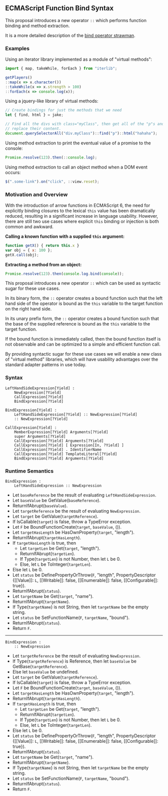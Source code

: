 ## ECMAScript Function Bind Syntax ##

This proposal introduces a new operator `::` which performs function binding and
method extraction.

It is a more detailed description of the [bind operator strawman](http://wiki.ecmascript.org/doku.php?id=strawman:bind_operator).

### Examples ###

Using an iterator library implemented as a module of "virtual methods":

```js
import { map, takeWhile, forEach } from "iterlib";

getPlayers()
::map(x => x.character())
::takeWhile(x => x.strength > 100)
::forEach(x => console.log(x));
```

Using a jquery-like library of virtual methods:

```js
// Create bindings for just the methods that we need
let { find, html } = jake;

// Find all the divs with class="myClass", then get all of the "p"s and
// replace their content.
document.querySelectorAll("div.myClass")::find("p")::html("hahaha");
```

Using method extraction to print the eventual value of a promise to the console:

```js
Promise.resolve(123).then(::console.log);
```

Using method extraction to call an object method when a DOM event occurs:

```js
$(".some-link").on("click", ::view.reset);
```

### Motivation and Overview ###

With the introduction of arrow functions in ECMAScript 6, the need for explicitly
binding closures to the lexical `this` value has been dramatically reduced, resulting
in a significant increase in language usability.  However, there are still two use cases
where explicit `this` binding or injection is both common and awkward.

**Calling a known function with a supplied `this` argument:**

```js
function getX() { return this.x }
var obj = { x: 100 };
getX.call(obj);
```

**Extracting a method from an object:**

```js
Promise.resolve(123).then(console.log.bind(console));
```

This proposal introduces a new operator `::` which can be used as syntactic sugar
for these use cases.

In its binary form, the `::` operator creates a bound function such that the left
hand side of the operator is bound as the `this` variable to the target function on
the right hand side.

In its unary prefix form, the `::` operator creates a bound function such that
the base of the supplied reference is bound as the `this` variable to the target
function.

If the bound function is immediately called, then the bound function itself is not
observable and can be optimized to a simple and efficient function call.

By providing syntactic sugar for these use cases we will enable a new class of
"virtual method" libraries, which will have usability advantages over the standard
adapter patterns in use today.


### Syntax ###


    LeftHandSideExpression[Yield] :
        NewExpression[?Yield]
        CallExpression[?Yield]
        BindExpression[?Yield]

    BindExpression[Yield] :
        LeftHandSideExpression[?Yield] :: NewExpression[?Yield]
        :: NewExpression[?Yield]

    CallExpression[Yield] :
        MemberExpression[?Yield] Arguments[?Yield]
        super Arguments[?Yield]
        CallExpression[?Yield] Arguments[?Yield]
        CallExpression[?Yield] [ Expression[In, ?Yield] ]
        CallExpression[?Yield] . IdentifierName
        CallExpression[?Yield] TemplateLiteral[?Yield]
        BindExpression[?Yield] Arguments[?Yield]


### Runtime Semantics ###

    BindExpression :
        LeftHandSideExpression :: NewExpression

- Let `baseReference` be the result of evaluating `LeftHandSideExpression`.
- Let `baseValue` be GetValue(`baseReference`).
- ReturnIfAbrupt(`baseValue`).
- Let `targetReference` be the result of evaluating `NewExpression`.
- Let `target` be GetValue(`targetReference`).
- If IsCallable(`target`) is false, throw a TypeError exception.
- Let `F` be BoundFunctionCreate(`target`, `baseValue`, ()).
- Let `targetHasLength` be HasOwnProperty(`target`, "length").
- ReturnIfAbrupt(`targetHasLength`).
- If `targetHasLength` is true, then
    - Let `targetLen` be Get(`target`, "length").
    - ReturnIfAbrupt(`targetLen`).
    - If Type(`targetLen`) is not Number, then let `L` be 0.
    - Else, let `L` be ToInteger(`targetLen`).
- Else let `L` be 0.
- Let `status` be DefinePropertyOrThrow(`F`, "length", PropertyDescriptor {[[Value]]: `L`,
  [[Writable]]: false, [[Enumerable]]: false, [[Configurable]]: true}).
- ReturnIfAbrupt(`status`).
- Let `targetName` be Get(`target`, "name").
- ReturnIfAbrupt(`targetName`).
- If Type(`targetName`) is not String, then let `targetName` be the empty string.
- Let `status` be SetFunctionName(`F`, `targetName`, "bound").
- ReturnIfAbrupt(`status`).
- Return `F`.


----

    BindExpression :
        :: NewExpression

- Let `targetReference` be the result of evaluating `NewExpression`.
- If Type(`targetReference`) is Reference, then let `baseValue` be GetBase(`targetReference`).
- Else let `baseValue` be undefined.
- Let `target` be GetValue(`targetReference`).
- If IsCallable(`target`) is false, throw a TypeError exception.
- Let `F` be BoundFunctionCreate(`target`, `baseValue`, ()).
- Let `targetHasLength` be HasOwnProperty(`target`, "length").
- ReturnIfAbrupt(`targetHasLength`).
- If `targetHasLength` is true, then
    - Let `targetLen` be Get(`target`, "length").
    - ReturnIfAbrupt(`targetLen`).
    - If Type(`targetLen`) is not Number, then let `L` be 0.
    - Else, let `L` be ToInteger(`targetLen`).
- Else let `L` be 0.
- Let `status` be DefinePropertyOrThrow(`F`, "length", PropertyDescriptor {[[Value]]: `L`,
  [[Writable]]: false, [[Enumerable]]: false, [[Configurable]]: true}).
- ReturnIfAbrupt(`status`).
- Let `targetName` be Get(`target`, "name").
- ReturnIfAbrupt(`targetName`).
- If Type(`targetName`) is not String, then let `targetName` be the empty string.
- Let `status` be SetFunctionName(`F`, `targetName`, "bound").
- ReturnIfAbrupt(`status`).
- Return `F`.
